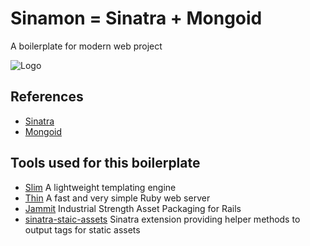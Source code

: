 Sinamon = Sinatra + Mongoid
=====
A boilerplate for modern web project

![Logo](http://usefulpa.s3.amazonaws.com/images/2014/cinnamon_roll.png)


References
-----

* [Sinatra](http://www.sinatrarb.com/)
* [Mongoid](http://mongoid.org/en/mongoid/index.html)




Tools used for this boilerplate
-----

- [Slim](http://slim-lang.com/) A lightweight templating engine
- [Thin](http://code.macournoyer.com/thin/) A fast and very simple Ruby web server
- [Jammit](http://documentcloud.github.io/jammit/) Industrial Strength Asset Packaging for Rails
- [sinatra-staic-assets](https://github.com/wbzyl/sinatra-static-assets) Sinatra extension providing helper methods to output tags for static assets


